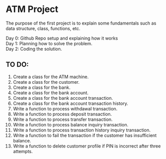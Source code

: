 # ATM Project

The purpose of the first project is to explain some fundamentals such as data structure, class, functions, etc. <br>

Day 0: Github Repo setup and explaining how it works<br>
Day 1: Planning how to solve the problem.<br>
Day 2: Coding the solution.<br>

## TO DO: <br>
1. Create a class for the ATM machine. <br>
2. Create a class for the customer. <br>
3. Create a class for the bank. <br>
4. Create a class for the bank account. <br>
5. Create a class for the bank account transaction. <br>
6. Create a class for the bank account transaction history. <br>
7. Write a function to process withdawal transaction. <br>
8. Write a function to process deposit transaction. <br>
9. Write a function to process transfer transaction. <br>
10. Write a function to process balance inquiry transaction. <br>
11. Write a function to process transaction history inquiry transaction. <br>
12. Write a function to fail the transaction if the customer has insufficient balance. <br>
13. Write a function to delete customer profile if PIN is incorrect after three attempts. <br>